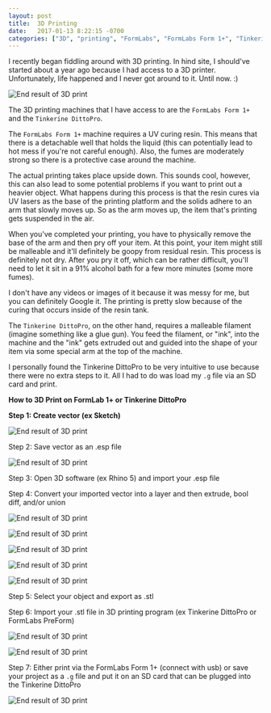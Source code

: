 ```yaml
---
layout: post
title:  3D Printing
date:   2017-01-13 8:22:15 -0700
categories: ["3D", "printing", "FormLabs", "FormLabs Form 1+", "Tinkerine", "DittoPro"]
---
```


I recently began fiddling around with 3D printing. In hind site, I should've started about a year ago because I had access to a 3D printer. Unfortunately, life happened and I never got around to it. Until now. :)

![End result of 3D print](https://raw.githubusercontent.com/seimith/seimith.github.io/master/_assets/2017-01-13-assets/13Large.gif "End result of 3D print")

The 3D printing machines that I have access to are the `FormLabs Form 1+` and the `Tinkerine DittoPro`.

The `FormLabs Form 1+` machine requires a UV curing resin. This means that there is a detachable well that holds the liquid (this can potentially lead to hot mess if you're not careful enough). Also, the fumes are moderately strong so there is a protective case around the machine.

The actual printing takes place upside down. This sounds cool, however, this can also lead to some potential problems if you want to print out a heavier object. What happens during this process is that the resin cures via UV lasers as the base of the printing platform and the solids adhere to an arm that slowly moves up. So as the arm moves up, the item that's printing gets suspended in the air.

When you've completed your printing, you have to physically remove the base of the arm and then pry off your item. At this point, your item might still be malleable and it'll definitely be goopy from residual resin. This process is definitely not dry. After you pry it off, which can be rather difficult, you'll need to let it sit in a 91% alcohol bath for a few more minutes (some more fumes).

I don't have any videos or images of it because it was messy for me, but you can definitely Google it. The printing is pretty slow because of the curing that occurs inside of the resin tank.

The `Tinkerine DittoPro`, on the other hand, requires a malleable filament (imagine something like a glue gun). You feed the filament, or "ink", into the machine and the "ink" gets extruded out and guided into the shape of your item via some special arm at the top of the machine.

I personally found the Tinkerine DittoPro to be very intuitive to use because there were no extra steps to it. All I had to do was load my `.g` file via an SD card and print.

**How to 3D Print on FormLab 1+ or Tinkerine DittoPro**

**Step 1: Create vector (ex Sketch)**

![End result of 3D print](https://raw.githubusercontent.com/seimith/seimith.github.io/master/_assets/2017-01-13-assets/1.png "End result of 3D print")

Step 2: Save vector as an .esp file

![End result of 3D print](https://raw.githubusercontent.com/seimith/seimith.github.io/master/_assets/2017-01-13-assets/2.png "End result of 3D print")

Step 3: Open 3D software (ex Rhino 5) and import your .esp file

Step 4: Convert your imported vector into a layer and then extrude, bool diff, and/or union

![End result of 3D print](https://raw.githubusercontent.com/seimith/seimith.github.io/master/_assets/2017-01-13-assets/3.png "End result of 3D print")


![End result of 3D print](https://raw.githubusercontent.com/seimith/seimith.github.io/master/_assets/2017-01-13-assets/4.png "End result of 3D print")

![End result of 3D print](https://raw.githubusercontent.com/seimith/seimith.github.io/master/_assets/2017-01-13-assets/6.png "End result of 3D print")


![End result of 3D print](https://raw.githubusercontent.com/seimith/seimith.github.io/master/_assets/2017-01-13-assets/7.png "End result of 3D print")


![End result of 3D print](https://raw.githubusercontent.com/seimith/seimith.github.io/master/_assets/2017-01-13-assets/8.gif "End result of 3D print")

Step 5: Select your object and export as .stl

Step 6: Import your .stl file in 3D printing program (ex Tinkerine DittoPro or FormLabs PreForm)

![End result of 3D print](https://raw.githubusercontent.com/seimith/seimith.github.io/master/_assets/2017-01-13-assets/10.png "End result of 3D print")


![End result of 3D print](https://raw.githubusercontent.com/seimith/seimith.github.io/master/_assets/2017-01-13-assets/11.png "End result of 3D print")

Step 7: Either print via the FormLabs Form 1+ (connect with usb) or save your project as a `.g` file and put it on an SD card that can be plugged into the Tinkerine DittoPro


![End result of 3D print](https://raw.githubusercontent.com/seimith/seimith.github.io/master/_assets/2017-01-13-assets/13Large.gif "End result of 3D print")
